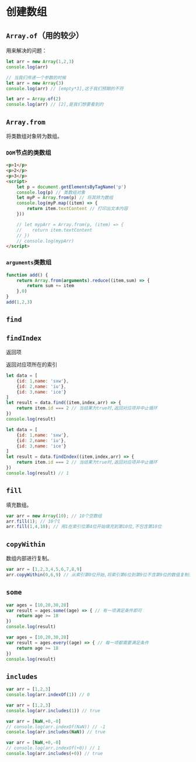 # 创建数组

## `Array.of`（用的较少）

用来解决的问题：

```js
let arr = new Array(1,2,3)
console.log(arr)
```

```js
// 当我们传递一个参数的时候
let arr = new Array(3)
console.log(arr) // [empty*3],这于我们预期的不符
```

```js
let arr = Array.of(2)
console.log(arr) // [2],是我们想要看到的
```

## `Array.from`

将类数组对象转为数组。

### `DOM`节点的类数组

```html
<p>1</p>
<p>2</p>
<p>3</p>
<script>
	let p = document.getElementsByTagName('p')
	console.log(p) // 类数组对象
	let myP = Array.from(p) // 将其转为数组
    console.log(myP.map((item) => {
		return item.textContent // 打印出文本内容
    }))

    // let mypArr = Array.from(p, (item) => {
    //    return item.textContent
    // })
    // console.log(mypArr)
</script>
```

### `arguments`类数组

```js
function add() {
    return Array.from(arguments).reduce((item,sum) => {
        return sum += item
    },0)
}
add(1,2,3)
```

## `find`

## `findIndex`

返回项

返回对应项所在的索引

```js
let data = [
    {id: 1,name: 'sxw'},
    {id: 2,name: 'iu'},
    {id: 3,name: 'ice'}
]
let result = data.find((item,index,arr) => {
    return item.id === 2 // 当结果为true时,返回对应项并中止循环
})
console.log(result)
```

```js
let data = [
    {id: 1,name: 'sxw'},
    {id: 2,name: 'iu'},
    {id: 3,name: 'ice'}
]
let result = data.findIndex((item,index,arr) => {
    return item.id === 2 // 当结果为true时,返回对应项并中止循环
})
console.log(result) // 1
```

## `fill`

填充数组。 

```js
var arr = new Array(10); // 10个空数组 
arr.fill(1); // 10个1
arr.fill(1,4,10); // 用1在索引位第4位开始填充到第10位,不包含第10位 
```

## `copyWithin`

数组内部进行复制。

```js
var arr = [1,2,3,4,5,6,7,8,9]
arr.copyWithin(0,6,9) // 从索引第0位开始,将索引第6位到第9位不含第9位的数值复制到第0位位置处 
```

## `some`

```js
var ages = [10,20,30,28]
var result = ages.some((age) => { // 有一项满足条件即可
    return age >= 18
})
console.log(result)
```

```js
var ages = [10,20,30,28]
var result = ages.every((age) => { // 每一项都需要满足条件
    return age >= 18
})
console.log(result)
```

## `includes`

```js
var arr = [1,2,3]
console.log(arr.indexOf(1)) // 0
```

```js
var arr = [1,2,3]
console.log(arr.includes(1)) // true
```

```js
var arr = [NaN,+0,-0]
// console.log(arr.indexOf(NaN)) // -1
console.log(arr.includes(NaN)) // true
```

```js
var arr = [NaN,+0,-0]
// console.log(arr.indexOf(+0)) // 1
console.log(arr.includes(+0)) // true
```

